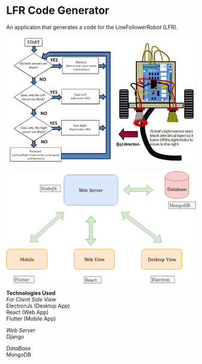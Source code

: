 # LFR Code Generator
An applicaton that generates a code for the LineFollowerRobot (LFR).

![](/Images/line-follower-logic.jpg)

![](/Images/MainView.png)

**Technologies Used** <br>
  *For Client Side View*<br>
    ElectronJs (Desktop App) <br>
    React (Web App) <br>
    Flutter (Mobile App) <br>

  *Web Server* <br>
      Django <br>

  *DataBase* <br>
      MongoDB <br>
